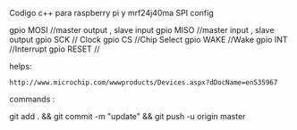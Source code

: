 Codigo c++ para raspberry pi y mrf24j40ma
SPI config 

gpio MOSI //master output , slave input
gpio MISO //master input , slave output 
gpio SCK // Clock 
gpio CS //Chip Select
gpio WAKE //Wake
gpio INT //Interrupt
gpio RESET //

helps:

	http://www.microchip.com/wwwproducts/Devices.aspx?dDocName=en535967

commands :

git add . && git commit -m "update" && git push -u origin master